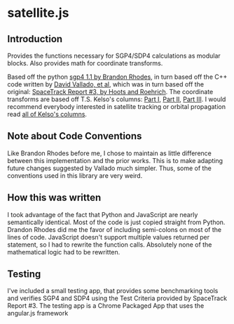 satellite.js
==============

Introduction
--------------

Provides the functions necessary for SGP4/SDP4 calculations as modular blocks. Also provides math for coordinate transforms.

Based off the python [sgp4 1.1 by Brandon Rhodes](https://pypi.python.org/pypi/sgp4/), in turn based off the C++ code written by [David Vallado, et al](http://www.celestrak.com/publications/AIAA/2006-6753/), which was in turn based off the original: [SpaceTrack Report #3, by Hoots and Roehrich](http://celestrak.com/NORAD/documentation/spacetrk.pdf).
The coordinate transforms are based off T.S. Kelso's columns: [Part I](http://celestrak.com/columns/v02n01/), [Part II](http://celestrak.com/columns/v02n02/), [Part III](http://celestrak.com/columns/v02n03/).
I would recommend everybody interested in satellite tracking or orbital propagation read [all of Kelso's columns](http://celestrak.com/columns/).


Note about Code Conventions
---------------------------

Like Brandon Rhodes before me, I chose to maintain as little difference between this implementation and the prior works. This is to make adapting future changes suggested by Vallado much simpler. Thus, some of the conventions used in this library are very weird.


How this was written
--------------------

I took advantage of the fact that Python and JavaScript are nearly semantically identical. Most of the code is just copied straight from Python. Drandon Rhodes did me the favor of including semi-colons on most of the lines of code. JavaScript doesn't support multiple values returned per statement, so I had to rewrite the function calls. Absolutely none of the mathematical logic had to be rewritten.

Testing
-------

I've included a small testing app, that provides some benchmarking tools and verifies SGP4 and SDP4 using the Test Criteria provided by SpaceTrack Report #3. The testing app is a Chrome Packaged App that uses the angular.js framework


